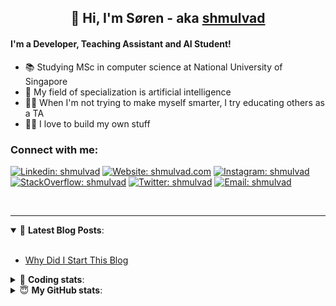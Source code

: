 <h2 align="center">
	👋 Hi, I'm Søren - aka <a href="https://shmulvad.com">shmulvad</a>
</h2>

#### I'm a Developer, Teaching Assistant and AI Student!
- 📚 Studying MSc in computer science at National University of Singapore
- 🧠 My field of specialization is artificial intelligence
- 👨‍🏫 When I'm not trying to make myself smarter, I try educating others as a TA
- 👨‍💻 I love to build my own stuff

### Connect with me:

[![Linkedin: shmulvad](https://img.shields.io/badge/shmulvad-blue?style=flat&logo=Linkedin&logoColor=white)][linkedin]
[![Website: shmulvad.com](https://img.shields.io/badge/shmulvad.com-47CCCC?&style=flat&logo=Google-Chrome&logoColor=white)][website]
[![Instagram: shmulvad](https://img.shields.io/badge/-@shmulvad-purple?style=flat&logo=Instagram&logoColor=white)][instagram]
[![StackOverflow: shmulvad](https://img.shields.io/badge/shmulvad-FE7A16?style=flat&logo=stack-overflow&logoColor=white)][stackOverflow]
[![Twitter: shmulvad](https://img.shields.io/badge/@shmulvad-1ca0f1?style=flat&logo=twitter&logoColor=white)][twitter]
[![Email: shmulvad](https://img.shields.io/badge/shmulvad-D14836?style=flat&logo=gmail&logoColor=white)][mail]

<br />

---

<details open>
 <summary>📕 <b>Latest Blog Posts</b>: </summary>

<br>

<!-- BLOG-POST-LIST:START -->
- [Why Did I Start This Blog](https://shmulvad.com/blog/why-did-start-this-blog)
<!-- BLOG-POST-LIST:END -->

</details>

<!-- --- -->

<details>
 <summary>🤖 <b>Coding stats</b>: </summary>

<br>

<!--START_SECTION:waka-->
**I'm a Night 🦉** 

```text
🌞 Morning    75 commits     ██░░░░░░░░░░░░░░░░░░░░░░░   8.6% 
🌆 Daytime    313 commits    █████████░░░░░░░░░░░░░░░░   35.89% 
🌃 Evening    306 commits    ████████░░░░░░░░░░░░░░░░░   35.09% 
🌙 Night      178 commits    █████░░░░░░░░░░░░░░░░░░░░   20.41%

```


📊 **This Week I Spent My Time On** 

```text
💬 Programming Languages: 
Python                   14 hrs 50 mins      ███████████████░░░░░░░░░░   60.84% 
Other                    3 hrs 15 mins       ███░░░░░░░░░░░░░░░░░░░░░░   13.34% 
HTML                     3 hrs 8 mins        ███░░░░░░░░░░░░░░░░░░░░░░   12.85% 
Text                     1 hr 39 mins        █░░░░░░░░░░░░░░░░░░░░░░░░   6.81% 
JavaScript               54 mins             █░░░░░░░░░░░░░░░░░░░░░░░░   3.74%

🔥 Editors: 
VS Code                  19 hrs 22 mins      ███████████████████░░░░░░   79.38% 
Sublime Text             2 hrs 41 mins       ██░░░░░░░░░░░░░░░░░░░░░░░   11.03% 
Zsh                      2 hrs 20 mins       ██░░░░░░░░░░░░░░░░░░░░░░░   9.59%

🐱‍💻 Projects: 
overvaag-alt             13 hrs 2 mins       █████████████░░░░░░░░░░░░   53.46% 
faktanet                 6 hrs 5 mins        ██████░░░░░░░░░░░░░░░░░░░   24.95% 
medieovervaagning        1 hr 58 mins        ██░░░░░░░░░░░░░░░░░░░░░░░   8.06% 
overvaagning             1 hr 12 mins        █░░░░░░░░░░░░░░░░░░░░░░░░   4.97% 
minovervaagning          1 hr 2 mins         █░░░░░░░░░░░░░░░░░░░░░░░░   4.24%

```


 Last Updated on 23/07/2021
<!--END_SECTION:waka-->

</details>

<!-- --- -->

<details>
 <summary>😇 <b>My GitHub stats</b>: </summary>

<br>

<img align="left" alt="shmulvad's Github Stats" src="https://github-readme-stats.vercel.app/api?username=shmulvad&show_icons=true&hide_border=true" />

</details>



[website]: https://shmulvad.com
[twitter]: https://twitter.com/shmulvad
[linkedin]: https://linkedin.com/in/shmulvad
[instagram]: https://instagram.com/shmulvad
[stackOverflow]: https://stackoverflow.com/users/9248793/shmulvad
[mail]: mailto:shmulvad@gmail.com
[github]: https://github.com/shmulvad
